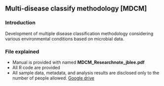 ## Multi-disease classify methodology [MDCM]

### Introduction
Development of multiple disease classification methodology considering various environmental conditions based on microbial data.

### File explained
* Manual is provided with named __MDCM_Researchnote_jblee.pdf__
* All R code are provided
* All sample data, metadata, and analysis results are disclosed only to the number of people allowed. [Google drive](https://drive.google.com/drive/u/1/folders/1B7BIsiXrsfpjg2JOzUNUkhjhDa_85D3c)
